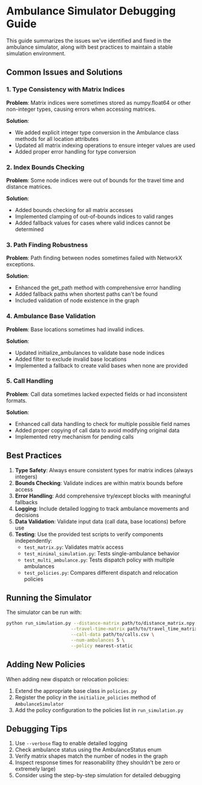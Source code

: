 # Ambulance Simulator Debugging Guide

This guide summarizes the issues we've identified and fixed in the ambulance simulator, along with best practices to maintain a stable simulation environment.

## Common Issues and Solutions

### 1. Type Consistency with Matrix Indices

**Problem**: Matrix indices were sometimes stored as numpy.float64 or other non-integer types, causing errors when accessing matrices.

**Solution**: 
- We added explicit integer type conversion in the Ambulance class methods for all location attributes
- Updated all matrix indexing operations to ensure integer values are used
- Added proper error handling for type conversion

### 2. Index Bounds Checking

**Problem**: Some node indices were out of bounds for the travel time and distance matrices.

**Solution**:
- Added bounds checking for all matrix accesses
- Implemented clamping of out-of-bounds indices to valid ranges
- Added fallback values for cases where valid indices cannot be determined

### 3. Path Finding Robustness

**Problem**: Path finding between nodes sometimes failed with NetworkX exceptions.

**Solution**:
- Enhanced the get_path method with comprehensive error handling
- Added fallback paths when shortest paths can't be found
- Included validation of node existence in the graph

### 4. Ambulance Base Validation

**Problem**: Base locations sometimes had invalid indices.

**Solution**:
- Updated initialize_ambulances to validate base node indices
- Added filter to exclude invalid base locations
- Implemented a fallback to create valid bases when none are provided

### 5. Call Handling

**Problem**: Call data sometimes lacked expected fields or had inconsistent formats.

**Solution**:
- Enhanced call data handling to check for multiple possible field names
- Added proper copying of call data to avoid modifying original data
- Implemented retry mechanism for pending calls

## Best Practices

1. **Type Safety**: Always ensure consistent types for matrix indices (always integers)
2. **Bounds Checking**: Validate indices are within matrix bounds before access
3. **Error Handling**: Add comprehensive try/except blocks with meaningful fallbacks
4. **Logging**: Include detailed logging to track ambulance movements and decisions
5. **Data Validation**: Validate input data (call data, base locations) before use
6. **Testing**: Use the provided test scripts to verify components independently:
   - `test_matrix.py`: Validates matrix access
   - `test_minimal_simulation.py`: Tests single-ambulance behavior
   - `test_multi_ambulance.py`: Tests dispatch policy with multiple ambulances
   - `test_policies.py`: Compares different dispatch and relocation policies

## Running the Simulator

The simulator can be run with:

```bash
python run_simulation.py --distance-matrix path/to/distance_matrix.npy \
                        --travel-time-matrix path/to/travel_time_matrix.npy \
                        --call-data path/to/calls.csv \
                        --num-ambulances 5 \
                        --policy nearest-static
```

## Adding New Policies

When adding new dispatch or relocation policies:

1. Extend the appropriate base class in `policies.py`
2. Register the policy in the `initialize_policies` method of `AmbulanceSimulator`
3. Add the policy configuration to the policies list in `run_simulation.py`

## Debugging Tips

1. Use `--verbose` flag to enable detailed logging
2. Check ambulance status using the AmbulanceStatus enum
3. Verify matrix shapes match the number of nodes in the graph
4. Inspect response times for reasonability (they shouldn't be zero or extremely large)
5. Consider using the step-by-step simulation for detailed debugging 